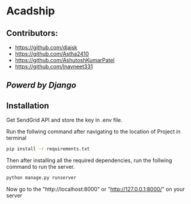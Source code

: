 # Acadship
##

## Contributors: 
- https://github.com/djajsk
- https://github.com/Astha2410
- https://github.com/AshutoshKumarPatel
- https://github.com/lnavneet331

## ***Powerd by Django***


## Installation

Get SendGrid API and store the key in .env file.

Run the follwing command after navigating to the location of Project in terminal
```sh
pip install -r requirements.txt
```

Then after installing all the required dependencies, run the follwing command to run the server.

```sh
python manage.py runserver
```

Now go to the "http://localhost:8000" or "http://127.0.0.1:8000/" on your server
